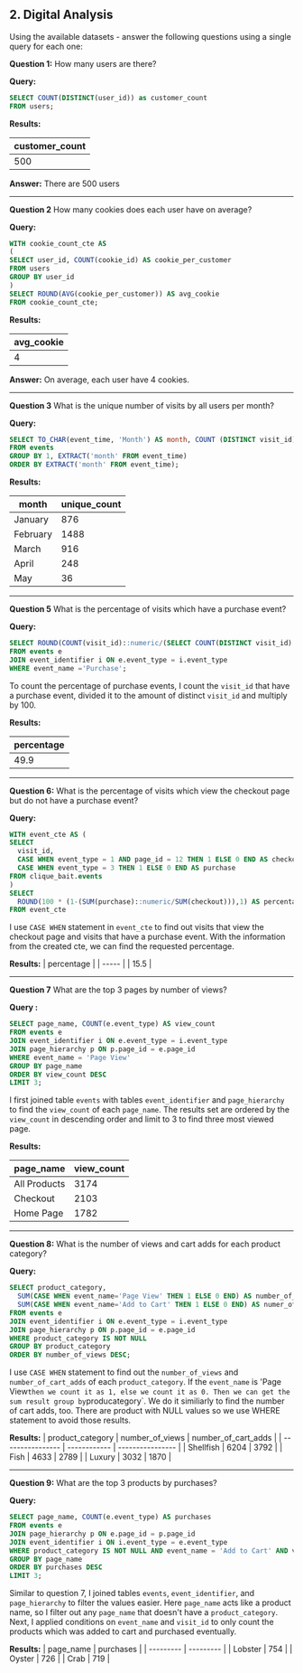 **2. Digital Analysis**
---
Using the available datasets - answer the following questions using a single query for each one:

**Question 1:**
How many users are there?

**Query:**

```sql
SELECT COUNT(DISTINCT(user_id)) as customer_count
FROM users;
```

**Results:**

|customer_count|
|---------|
|500|

**Answer:**
There are 500 users

---------------------------

**Question 2**
How many cookies does each user have on average?

**Query:**
```sql
WITH cookie_count_cte AS
(
SELECT user_id, COUNT(cookie_id) AS cookie_per_customer
FROM users
GROUP BY user_id
)
SELECT ROUND(AVG(cookie_per_customer)) AS avg_cookie
FROM cookie_count_cte;
```

**Results:**

| avg_cookie  |
| ----------- |
| 4 |

**Answer:**
On average, each user have 4 cookies.

-------------
**Question 3**
What is the unique number of visits by all users per month?

**Query:**

```sql
SELECT TO_CHAR(event_time, 'Month') AS month, COUNT (DISTINCT visit_id) AS unique_count
FROM events
GROUP BY 1, EXTRACT('month' FROM event_time)
ORDER BY EXTRACT('month' FROM event_time);
```

**Results:**

| month     | unique_count |
| --------- | ----- |
| January   | 876   |
| February  | 1488  |
| March     | 916   |
| April     | 248   |
| May       | 36    |

--------------------

**Question 5**
What is the percentage of visits which have a purchase event?

**Query:**

```sql
SELECT ROUND(COUNT(visit_id)::numeric/(SELECT COUNT(DISTINCT visit_id) FROM events)::numeric*100,1) AS percentage
FROM events e
JOIN event_identifier i ON e.event_type = i.event_type
WHERE event_name ='Purchase';
```
To count the percentage of purchase events, I count the `visit_id` that have a purchase event, divided it to the amount of distinct `visit_id` and multiply by 100.

**Results:**

| percentage |
| ----- |
| 49.9 |

-------------------

**Question 6:**
What is the percentage of visits which view the checkout page but do not have a purchase event?

**Query:**
```sql
WITH event_cte AS (
SELECT 
  visit_id,
  CASE WHEN event_type = 1 AND page_id = 12 THEN 1 ELSE 0 END AS checkout,
  CASE WHEN event_type = 3 THEN 1 ELSE 0 END AS purchase
FROM clique_bait.events
)
SELECT 
  ROUND(100 * (1-(SUM(purchase)::numeric/SUM(checkout))),1) AS percentage
FROM event_cte
```
I use `CASE WHEN` statement in `event_cte` to find out visits that view the checkout page and visits that have a purchase event. With the information from the created cte, we can find the requested percentage.

**Results:**
| percentage |
| ----- |
| 15.5 |

--------------------
**Question 7**
What are the top 3 pages by number of views?

**Query :**

```sql
SELECT page_name, COUNT(e.event_type) AS view_count
FROM events e
JOIN event_identifier i ON e.event_type = i.event_type
JOIN page_hierarchy p ON p.page_id = e.page_id
WHERE event_name = 'Page View'
GROUP BY page_name
ORDER BY view_count DESC
LIMIT 3;
```

I first joined table `events` with tables `event_identifier` and `page_hierarchy` to find the `view_count` of each `page_name`. The results set are ordered by the `view_count` in descending order and limit to 3 to find three most viewed page.

**Results:**

| page_name    | view_count |
| ------------ | ------------ |
| All Products | 3174         |
| Checkout     | 2103         |
| Home Page    | 1782         |

-----------------------------

**Question 8:**
What is the number of views and cart adds for each product category?

**Query:**
```sql
SELECT product_category,
  SUM(CASE WHEN event_name='Page View' THEN 1 ELSE 0 END) AS number_of_views,
  SUM(CASE WHEN event_name='Add to Cart' THEN 1 ELSE 0 END) AS numer_of_cart_adds
FROM events e
JOIN event_identifier i ON e.event_type = i.event_type
JOIN page_hierarchy p ON p.page_id = e.page_id
WHERE product_category IS NOT NULL
GROUP BY product_category
ORDER BY number_of_views DESC;
```

I use `CASE WHEN` statement to find out the `number_of_views` and `number_of_cart_adds` of each `product_category`. If the `event_name` is 'Page View` then we count it as 1, else we count it as 0. Then we can get the sum result group by `producategory`. We do it similiarly to find the number of cart adds, too.
There are product with NULL values so we use WHERE statement to avoid those results.

**Results:**
| product_category | number_of_views | number_of_cart_adds |
| ---------------- | ------------ | ---------------- |
| Shellfish        | 6204         | 3792             |
| Fish             | 4633         | 2789             |
| Luxury           | 3032         | 1870             |

-------------------------------------------

**Question 9:**
What are the top 3 products by purchases?

**Query:**
```sql
SELECT page_name, COUNT(e.event_type) AS purchases
FROM events e
JOIN page_hierarchy p ON e.page_id = p.page_id
JOIN event_identifier i ON i.event_type = e.event_type
WHERE product_category IS NOT NULL AND event_name = 'Add to Cart' AND visit_id IN (SELECT visit_id FROM events WHERE event_type = 3)
GROUP BY page_name
ORDER BY purchases DESC
LIMIT 3;
```
Similar to question 7, I joined tables `events`, `event_identifier`, and `page_hierarchy` to filter the values easier. Here `page_name` acts like a product name, so I filter out any `page_name` that doesn't have a `product_category`. Next, I applied conditions on `event_name` and `visit_id` to only count the products which was added to cart and purchased eventually.

**Results:**
| page_name | purchases |
| --------- | --------- |
| Lobster   | 754       |
| Oyster    | 726       |
| Crab      | 719       |
